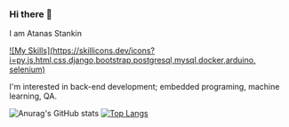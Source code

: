 ### Hi there 👋
I am Atanas Stankin

[![My Skills](https://skillicons.dev/icons?i=py,js,html,css,django,bootstrap,postgresql,mysql,docker,arduino, selenium)](https://skillicons.dev)

 I'm interested in back-end development; embedded programing, machine learning, QA.
 
![Anurag's GitHub stats](https://github-readme-stats.vercel.app/api?username=astankin&show_icons=true)
<picture>
[![Top Langs](https://github-readme-stats.vercel.app/api/top-langs/?username=astankin)](https://github.com/astankin/github-readme-stats)
